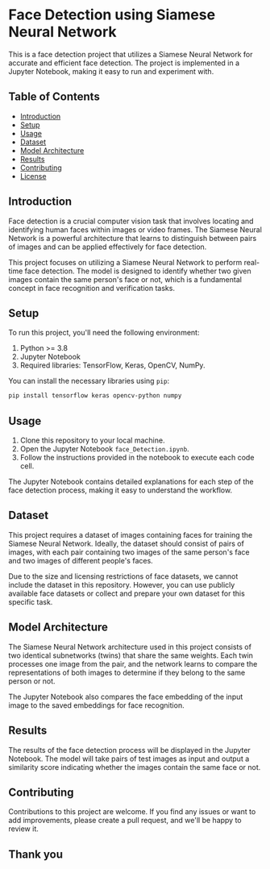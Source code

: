 # Face Detection using Siamese Neural Network

This is a face detection project that utilizes a Siamese Neural Network for accurate and efficient face detection. The project is implemented in a Jupyter Notebook, making it easy to run and experiment with.

## Table of Contents
- [Introduction](#introduction)
- [Setup](#setup)
- [Usage](#usage)
- [Dataset](#dataset)
- [Model Architecture](#model-architecture)
- [Results](#results)
- [Contributing](#contributing)
- [License](#license)

## Introduction

Face detection is a crucial computer vision task that involves locating and identifying human faces within images or video frames. The Siamese Neural Network is a powerful architecture that learns to distinguish between pairs of images and can be applied effectively for face detection.

This project focuses on utilizing a Siamese Neural Network to perform real-time face detection. The model is designed to identify whether two given images contain the same person's face or not, which is a fundamental concept in face recognition and verification tasks.

## Setup

To run this project, you'll need the following environment:

1. Python >= 3.8
2. Jupyter Notebook
3. Required libraries: TensorFlow, Keras, OpenCV, NumPy.

You can install the necessary libraries using `pip`:

```bash
pip install tensorflow keras opencv-python numpy
```

## Usage

1. Clone this repository to your local machine.
2. Open the Jupyter Notebook `face_Detection.ipynb`.
3. Follow the instructions provided in the notebook to execute each code cell.

The Jupyter Notebook contains detailed explanations for each step of the face detection process, making it easy to understand the workflow.

## Dataset

This project requires a dataset of images containing faces for training the Siamese Neural Network. Ideally, the dataset should consist of pairs of images, with each pair containing two images of the same person's face and two images of different people's faces.

Due to the size and licensing restrictions of face datasets, we cannot include the dataset in this repository. However, you can use publicly available face datasets or collect and prepare your own dataset for this specific task.

## Model Architecture

The Siamese Neural Network architecture used in this project consists of two identical subnetworks (twins) that share the same weights. Each twin processes one image from the pair, and the network learns to compare the representations of both images to determine if they belong to the same person or not.

The Jupyter Notebook also compares the face embedding of the input image to the saved embeddings for face recognition.

## Results

The results of the face detection process will be displayed in the Jupyter Notebook. The model will take pairs of test images as input and output a similarity score indicating whether the images contain the same face or not.

## Contributing

Contributions to this project are welcome. If you find any issues or want to add improvements, please create a pull request, and we'll be happy to review it.

## Thank you
